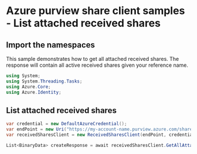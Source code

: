# Azure purview share client samples - List attached received shares

## Import the namespaces

This sample demonstrates how to get all attached received shares. The response will contain all active received shares given your reference name.
 
```C# Snippet:ReceivedSharesClientSample_ImportNamespaces
using System;
using System.Threading.Tasks;
using Azure.Core;
using Azure.Identity;
```

## List attached received shares

```C# Snippet:ReceivedSharesClientSample_ListAttachedReceivedShares
var credential = new DefaultAzureCredential();
var endPoint = new Uri("https://my-account-name.purview.azure.com/share");
var receivedSharesClient = new ReceivedSharesClient(endPoint, credential);

List<BinaryData> createResponse = await receivedSharesClient.GetAllAttachedReceivedSharesAsync("referenceName").ToEnumerableAsync();
```
